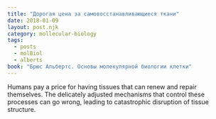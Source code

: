 ```yaml
---
title: "Дорогая цена за самовосстанавливающиеся ткани"
date: 2018-01-09
layout: post.njk
category: mollecular-biology
tags:
  - posts
  - molBiol
  - alberts
book: "Брюс Альбертс. Основы молекулярной биологии клетки"
---
```


Humans pay a price for having tissues that can renew and repair themselves. The delicately adjusted mechanisms that control these processes can go wrong, leading to catastrophic disruption of tissue structure.
